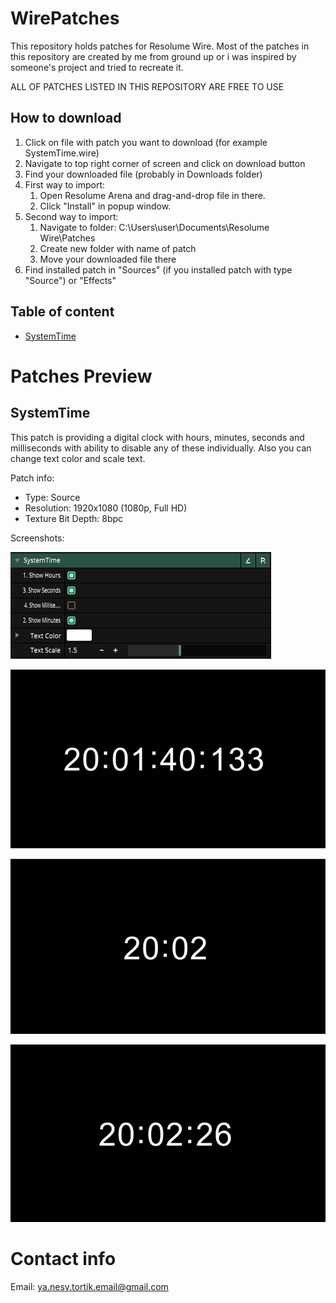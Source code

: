 # WirePatches

This repository holds patches for Resolume Wire.
Most of the patches in this repository are created by me from ground up or i was inspired by someone's project and tried to recreate it.

ALL OF PATCHES LISTED IN THIS REPOSITORY ARE FREE TO USE

## How to download
1. Click on file with patch you want to download (for example SystemTime.wire)
2. Navigate to top right corner of screen and click on download button
3. Find your downloaded file (probably in Downloads folder)
4. First way to import:
    1. Open Resolume Arena and drag-and-drop file in there.
    2. Click "Install" in popup window.
5. Second way to import:
    1. Navigate to folder: C:\Users\user\Documents\Resolume Wire\Patches
    2. Create new folder with name of patch
    3. Move your downloaded file there
6. Find installed patch in "Sources" (if you installed patch with type "Source") or "Effects"

## Table of content
- [SystemTime](#systemtime)


# Patches Preview

## SystemTime
This patch is providing a digital clock with hours, minutes, seconds and milliseconds with ability to disable any of these individually. Also you can change text color and scale text.

Patch info:
* Type: Source
* Resolution: 1920x1080 (1080p, Full HD)
* Texture Bit Depth: 8bpc

Screenshots:

![Preference View from Arena](https://github.com/YaNesyTortiK/WirePatches/blob/main/img/SystemTime/Arena-Properties.png?raw=true)

![Preview-1](https://github.com/YaNesyTortiK/WirePatches/blob/main/img/SystemTime/Preview-1.png?raw=true)

![Preview-2](https://github.com/YaNesyTortiK/WirePatches/blob/main/img/SystemTime/Preview-2.png?raw=true)

![Preview-3](https://github.com/YaNesyTortiK/WirePatches/blob/main/img/SystemTime/Preview-3.png?raw=true)

# Contact info
Email: [ya.nesy.tortik.email@gmail.com](mailto:ya.nesy.tortik.email@gmail.com)